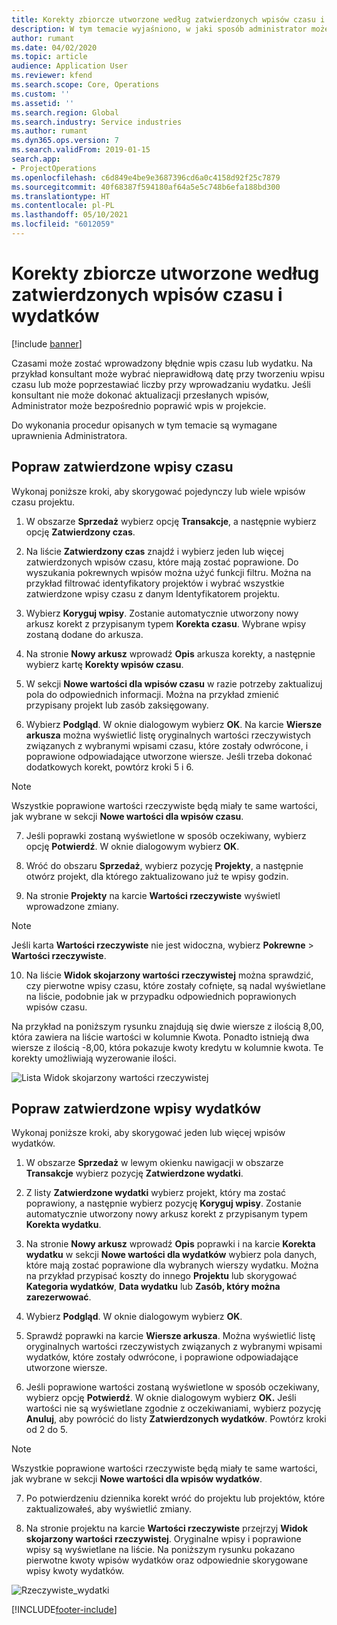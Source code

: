 ```yaml
---
title: Korekty zbiorcze utworzone według zatwierdzonych wpisów czasu i wydatków
description: W tym temacie wyjaśniono, w jaki sposób administrator może wprowadzać pojedyncze lub zbiorcze korekty wcześniej zatwierdzonych wpisów czasu lub wydatków, jeśli rozliczenie nie jest zakończone.
author: rumant
ms.date: 04/02/2020
ms.topic: article
audience: Application User
ms.reviewer: kfend
ms.search.scope: Core, Operations
ms.custom: ''
ms.assetid: ''
ms.search.region: Global
ms.search.industry: Service industries
ms.author: rumant
ms.dyn365.ops.version: 7
ms.search.validFrom: 2019-01-15
search.app:
- ProjectOperations
ms.openlocfilehash: c6d849e4be9e3687396cd6a0c4158d92f25c7879
ms.sourcegitcommit: 40f68387f594180af64a5e5c748b6efa188bd300
ms.translationtype: HT
ms.contentlocale: pl-PL
ms.lasthandoff: 05/10/2021
ms.locfileid: "6012059"
---
```

# <a name="bulk-corrections-of-actuals-created-by-approved-time-and-expense-entries"></a>Korekty zbiorcze utworzone według zatwierdzonych wpisów czasu i wydatków

[!include [banner](../includes/psa-now-project-operations.md)]

Czasami może zostać wprowadzony błędnie wpis czasu lub wydatku. Na przykład konsultant może wybrać nieprawidłową datę przy tworzeniu wpisu czasu lub może poprzestawiać liczby przy wprowadzaniu wydatku. Jeśli konsultant nie może dokonać aktualizacji przesłanych wpisów, Administrator może bezpośrednio poprawić wpis w projekcie.

Do wykonania procedur opisanych w tym temacie są wymagane uprawnienia Administratora.

## <a name="correct-approved-time-entries"></a>Popraw zatwierdzone wpisy czasu     

Wykonaj poniższe kroki, aby skorygować pojedynczy lub wiele wpisów czasu projektu.

1. W obszarze **Sprzedaż** wybierz opcję **Transakcje**, a następnie wybierz opcję **Zatwierdzony czas**. 

2. Na liście **Zatwierdzony czas** znajdź i wybierz jeden lub więcej zatwierdzonych wpisów czasu, które mają zostać poprawione. Do wyszukania pokrewnych wpisów można użyć funkcji filtru. Można na przykład filtrować identyfikatory projektów i wybrać wszystkie zatwierdzone wpisy czasu z danym Identyfikatorem projektu.

3. Wybierz **Koryguj wpisy**. Zostanie automatycznie utworzony nowy arkusz korekt z przypisanym typem **Korekta czasu**. Wybrane wpisy zostaną dodane do arkusza. 

4. Na stronie **Nowy arkusz** wprowadź **Opis** arkusza korekty, a następnie wybierz kartę **Korekty wpisów czasu**.  
5. W sekcji **Nowe wartości dla wpisów czasu** w razie potrzeby zaktualizuj pola do odpowiednich informacji. Można na przykład zmienić przypisany projekt lub zasób zaksięgowany.

6. Wybierz **Podgląd**. W oknie dialogowym wybierz **OK**. Na karcie **Wiersze arkusza** można wyświetlić listę oryginalnych wartości rzeczywistych związanych z wybranymi wpisami czasu, które zostały odwrócone, i poprawione odpowiadające utworzone wiersze. Jeśli trzeba dokonać dodatkowych korekt, powtórz kroki 5 i 6. 

> [!NOTE]
> Wszystkie poprawione wartości rzeczywiste będą miały te same wartości, jak wybrane w sekcji **Nowe wartości dla wpisów czasu**.

7. Jeśli poprawki zostaną wyświetlone w sposób oczekiwany, wybierz opcję **Potwierdź**. W oknie dialogowym wybierz **OK**.

8. Wróć do obszaru **Sprzedaż**, wybierz pozycję **Projekty**, a następnie otwórz projekt, dla którego zaktualizowano już te wpisy godzin. 

9. Na stronie **Projekty** na karcie **Wartości rzeczywiste** wyświetl wprowadzone zmiany. 

> [!NOTE]
> Jeśli karta **Wartości rzeczywiste** nie jest widoczna, wybierz **Pokrewne** > **Wartości rzeczywiste**.  

10. Na liście **Widok skojarzony wartości rzeczywistej** można sprawdzić, czy pierwotne wpisy czasu, które zostały cofnięte, są nadal wyświetlane na liście, podobnie jak w przypadku odpowiednich poprawionych wpisów czasu. 

Na przykład na poniższym rysunku znajdują się dwie wiersze z ilością 8,00, która zawiera na liście wartości w kolumnie Kwota. Ponadto istnieją dwa wiersze z ilością -8,00, która pokazuje kwoty kredytu w kolumnie kwota. Te korekty umożliwiają wyzerowanie ilości.

![Lista Widok skojarzony wartości rzeczywistej](https://github.com/MicrosoftDocs/dynamics-365-customer-engagement-pr/blob/bulk-corrections-actuals-created-by-approved-time-expense-entries.md/time-actuals.png)
 
## <a name="correct-approved-expense-entries"></a>Popraw zatwierdzone wpisy wydatków

Wykonaj poniższe kroki, aby skorygować jeden lub więcej wpisów wydatków. 

1. W obszarze **Sprzedaż** w lewym okienku nawigacji w obszarze **Transakcje** wybierz pozycję **Zatwierdzone wydatki**.

2. Z listy **Zatwierdzone wydatki** wybierz projekt, który ma zostać poprawiony, a następnie wybierz pozycję **Koryguj wpisy**. Zostanie automatycznie utworzony nowy arkusz korekt z przypisanym typem **Korekta wydatku**. 

3. Na stronie **Nowy arkusz** wprowadź **Opis** poprawki i na karcie **Korekta wydatku** w sekcji **Nowe wartości dla wydatków** wybierz pola danych, które mają zostać poprawione dla wybranych wierszy wydatku. Można na przykład przypisać koszty do innego **Projektu** lub skorygować **Kategoria wydatków**, **Data wydatku** lub **Zasób, który można zarezerwować**.

4. Wybierz **Podgląd**. W oknie dialogowym wybierz **OK**. 

5. Sprawdź poprawki na karcie **Wiersze arkusza**. Można wyświetlić listę oryginalnych wartości rzeczywistych związanych z wybranymi wpisami wydatków, które zostały odwrócone, i poprawione odpowiadające utworzone wiersze.

6. Jeśli poprawione wartości zostaną wyświetlone w sposób oczekiwany, wybierz opcję **Potwierdź**. W oknie dialogowym wybierz **OK.** Jeśli wartości nie są wyświetlane zgodnie z oczekiwaniami, wybierz pozycję **Anuluj**, aby powrócić do listy **Zatwierdzonych wydatków**. Powtórz kroki od 2 do 5. 

> [!NOTE]
> Wszystkie poprawione wartości rzeczywiste będą miały te same wartości, jak wybrane w sekcji **Nowe wartości dla wpisów wydatków**.

7. Po potwierdzeniu dziennika korekt wróć do projektu lub projektów, które zaktualizowałeś, aby wyświetlić zmiany.  

8. Na stronie projektu na karcie **Wartości rzeczywiste** przejrzyj **Widok skojarzony wartości rzeczywistej**. Oryginalne wpisy i poprawione wpisy są wyświetlane na liście. Na poniższym rysunku pokazano pierwotne kwoty wpisów wydatków oraz odpowiednie skorygowane wpisy kwoty wydatków. 

![Rzeczywiste_wydatki](https://user-images.githubusercontent.com/60806505/77122219-4cd52900-69fa-11ea-8349-ccd2ffebf640.png)


[!INCLUDE[footer-include](../includes/footer-banner.md)]